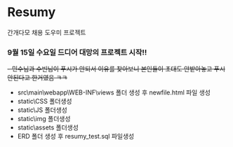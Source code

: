 # Resumy
간개다모 채용 도우미 프로젝트

### 9월 15일 수요일 드디어 대망의 프로젝트 시작!!
~~- 민수님과 수빈님이 푸시가 안되서 이유를 찾아보니 본인들이 초대도 안받아놓고 푸시 안된다고 한거였음 ㅋㅋ~~
- src\main\webapp\WEB-INF\views 폴더 생성 후 newfile.html 파일 생성
- static\CSS 폴더생성
- static\JS 폴더생성
- static\img 폴더생성
- static\assets 폴더생성
- ERD 폴더 생성 후 resumy_test.sql 파일생성
